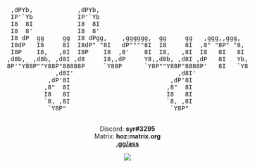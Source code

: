 <div style="justify-items: center;" align="center">
    <pre>                                                                
 ,dPYb,            ,dPYb,                                        
 IP'`Yb            IP'`Yb                                        
 I8  8I            I8  8I                                        
 I8  8'            I8  8'                                        
 I8 dP  gg     gg  I8 dPgg,    ,gggggg,  gg     gg   ,ggg,,ggg,  
 I8dP   I8     8I  I8dP" "8I   dP""""8I  I8     8I  ,8" "8P" "8, 
 I8P    I8,   ,8I  I8P    I8  ,8'    8I  I8,   ,8I  I8   8I   8I 
,d8b,_ ,d8b, ,d8I ,d8     I8,,dP     Y8,,d8b, ,d8I ,dP   8I   Yb,
8P'"Y88P""Y88P"88888P     `Y88P      `Y8P""Y88P"8888P'   8I   `Y8
             ,d8I'                            ,d8I'              
           ,dP'8I                           ,dP'8I               
          ,8"  8I                          ,8"  8I               
          I8   8I                          I8   8I               
          `8, ,8I                          `8, ,8I               
           `Y8P"                            `Y8P"                
    </pre>
</div>
<div align=center>
  <p>
    Discord: <b>syr#3295</b>
    </br>
    Matrix: <b>hoz:matrix.org</b>
    </br>
    <a href="https://discord.gg/ass"><b>.gg/ass</b></a>
   </p>
   <img src="https://c.tenor.com/Gpo0UNO4kn0AAAAC/rose-spinning.gif">
</div>



<!---
lyhryn/lyhryn is a ✨ special ✨ repository because its `README.md` (this file) appears on your GitHub profile.
You can click the Preview link to take a look at your changes.
--->

